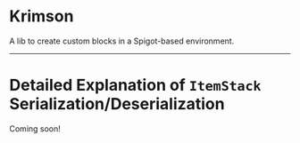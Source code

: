 # Krimson

A lib to create custom blocks in a Spigot-based environment.

---

# Detailed Explanation of `ItemStack` Serialization/Deserialization

Coming soon!